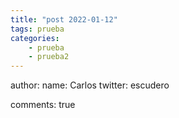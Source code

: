 ```yaml
---
title: "post 2022-01-12"
tags: prueba
categories: 
    - prueba
    - prueba2
---
```



author:
  name: Carlos
  twitter: escudero

comments: true
